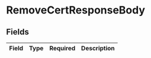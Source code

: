 # RemoveCertResponseBody


## Fields

| Field       | Type        | Required    | Description |
| ----------- | ----------- | ----------- | ----------- |